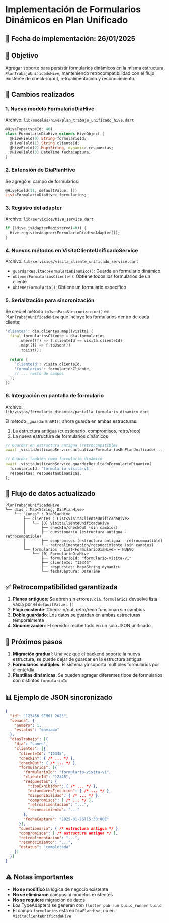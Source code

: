 # Implementación de Formularios Dinámicos en Plan Unificado

## 📅 Fecha de implementación: 26/01/2025

## 🎯 Objetivo
Agregar soporte para persistir formularios dinámicos en la misma estructura `PlanTrabajoUnificadoHive`, manteniendo retrocompatibilidad con el flujo existente de check-in/out, retroalimentación y reconocimiento.

## 🔧 Cambios realizados

### 1. **Nuevo modelo FormularioDiaHive**
Archivo: `lib/modelos/hive/plan_trabajo_unificado_hive.dart`

```dart
@HiveType(typeId: 40)
class FormularioDiaHive extends HiveObject {
  @HiveField(0) String formularioId;
  @HiveField(1) String clienteId;
  @HiveField(2) Map<String, dynamic> respuestas;
  @HiveField(3) DateTime fechaCaptura;
}
```

### 2. **Extensión de DiaPlanHive**
Se agregó el campo de formularios:
```dart
@HiveField(11, defaultValue: [])
List<FormularioDiaHive> formularios;
```

### 3. **Registro del adapter**
Archivo: `lib/servicios/hive_service.dart`
```dart
if (!Hive.isAdapterRegistered(40)) {
  Hive.registerAdapter(FormularioDiaHiveAdapter());
}
```

### 4. **Nuevos métodos en VisitaClienteUnificadoService**
Archivo: `lib/servicios/visita_cliente_unificado_service.dart`

- `guardarResultadoFormularioDinamico()`: Guarda un formulario dinámico
- `obtenerFormulariosCliente()`: Obtiene todos los formularios de un cliente
- `obtenerFormulario()`: Obtiene un formulario específico

### 5. **Serialización para sincronización**
Se creó el método `toJsonParaSincronizacion()` en `PlanTrabajoUnificadoHive` que incluye los formularios dentro de cada cliente:

```dart
'clientes': dia.clientes.map((visita) {
  final formulariosCliente = dia.formularios
      .where((f) => f.clienteId == visita.clienteId)
      .map((f) => f.toJson())
      .toList();
  
  return {
    'clienteId': visita.clienteId,
    'formularios': formulariosCliente,
    // ... resto de campos
  };
})
```

### 6. **Integración en pantalla de formulario**
Archivo: `lib/vistas/formulario_dinamico/pantalla_formulario_dinamico.dart`

El método `_guardarEnAPI()` ahora guarda en ambas estructuras:
1. La estructura antigua (cuestionario, compromisos, retro/reco)
2. La nueva estructura de formularios dinámicos

```dart
// Guardar en estructura antigua (retrocompatible)
await _visitaUnificadoService.actualizarFormulariosEnPlanUnificado(...);

// Guardar también como formulario dinámico
await _visitaUnificadoService.guardarResultadoFormularioDinamico(
  formularioId: 'formulario-visita-v1',
  respuestas: respuestasDinamicas,
);
```

## 🔄 Flujo de datos actualizado

```
PlanTrabajoUnificadoHive
└── dias : Map<String, DiaPlanHive>
    └── "Lunes" : DiaPlanHive
        ├── clientes : List<VisitaClienteUnificadaHive>
        │   └── [0] VisitaClienteUnificadaHive
        │       ├── checkIn/checkOut (sin cambios)
        │       ├── cuestionario (estructura antigua - retrocompatible)
        │       ├── compromisos (estructura antigua - retrocompatible)
        │       └── retroalimentacion/reconocimiento (sin cambios)
        └── formularios : List<FormularioDiaHive> ← NUEVO
            └── [0] FormularioDiaHive
                ├── formularioId: "formulario-visita-v1"
                ├── clienteId: "12345"
                ├── respuestas: Map<String,dynamic>
                └── fechaCaptura: DateTime
```

## ✅ Retrocompatibilidad garantizada

1. **Planes antiguos**: Se abren sin errores. `dia.formularios` devuelve lista vacía por el `defaultValue: []`
2. **Flujo existente**: Check-in/out, retro/reco funcionan sin cambios
3. **Doble guardado**: Los datos se guardan en ambas estructuras temporalmente
4. **Sincronización**: El servidor recibe todo en un solo JSON unificado

## 🚀 Próximos pasos

1. **Migración gradual**: Una vez que el backend soporte la nueva estructura, se puede dejar de guardar en la estructura antigua
2. **Formularios múltiples**: El sistema ya soporta múltiples formularios por cliente/día
3. **Plantillas dinámicas**: Se pueden agregar diferentes tipos de formularios con distintos `formularioId`

## 📊 Ejemplo de JSON sincronizado

```json
{
  "id": "123456_SEM01_2025",
  "semana": {
    "numero": 1,
    "estatus": "enviado"
  },
  "diasTrabajo": [{
    "dia": "Lunes",
    "clientes": [{
      "clienteId": "12345",
      "checkIn": { /* ... */ },
      "checkOut": { /* ... */ },
      "formularios": [{
        "formularioId": "formulario-visita-v1",
        "clienteId": "12345",
        "respuestas": {
          "tipoExhibidor": { /* ... */ },
          "estandaresEjecucion": { /* ... */ },
          "disponibilidad": { /* ... */ },
          "compromisos": [ /* ... */ ],
          "retroalimentacion": "...",
          "reconocimiento": "..."
        },
        "fechaCaptura": "2025-01-26T15:30:00Z"
      }],
      "cuestionario": { /* estructura antigua */ },
      "compromisos": [ /* estructura antigua */ ],
      "retroalimentacion": "...",
      "reconocimiento": "...",
      "estatus": "completada"
    }]
  }]
}
```

## ⚠️ Notas importantes

- **No se modificó** la lógica de negocio existente
- **No se eliminaron** campos ni modelos existentes
- **No se requiere** migración de datos
- Los TypeAdapters se generan con `flutter pub run build_runner build`
- El campo `formularios` está en `DiaPlanHive`, no en `VisitaClienteUnificadaHive`